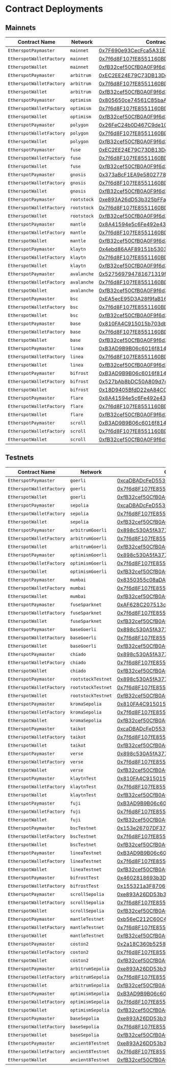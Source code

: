 # Contract Deployments

## Mainnets

| Contract Name | Network | Contract Address | Transaction Hash |  
| --- | --- | --- |  --- |
| `EtherspotPaymaster` | `mainnet` | [0x7F690e93CecFca5A31E6e1dF50A33F6d3059048c](https://etherscan.io/address/0x7F690e93CecFca5A31E6e1dF50A33F6d3059048c) | [0xa8b9a1659c6c982e51927c2ec70d3d2ebd422b6620ae6a32e31d02f55ae285ea](https://etherscan.io/tx/0xa8b9a1659c6c982e51927c2ec70d3d2ebd422b6620ae6a32e31d02f55ae285ea) |
| `EtherspotWalletFactory` | `mainnet` | [0x7f6d8F107fE8551160BD5351d5F1514A6aD5d40E](https://etherscan.io/address/0x7f6d8F107fE8551160BD5351d5F1514A6aD5d40E) | [0x9a129510a0f6b5cf2481a458a06f7787ad82fed36c179fbb8cd26cffc39e7278](https://etherscan.io/tx/0x9a129510a0f6b5cf2481a458a06f7787ad82fed36c179fbb8cd26cffc39e7278) |
| `EtherspotWallet` | `mainnet` | [0xfB32cef50CfB0A0F9f6d37A05828b2F56EfdfE20](https://etherscan.io/address/0xfB32cef50CfB0A0F9f6d37A05828b2F56EfdfE20) | [0x41a8bab0e103f74ebfe62ea57fc1a634e8fa59f4311d68e20602245ee70a8768](https://etherscan.io/tx/0x41a8bab0e103f74ebfe62ea57fc1a634e8fa59f4311d68e20602245ee70a8768) |
| `EtherspotPaymaster` | `arbitrum` | [0xEC2EE24E79C73DB13Dd9bC782856a5296626b7eb](https://arbiscan.io/address/0xEC2EE24E79C73DB13Dd9bC782856a5296626b7eb) | [0x63fd2d5423f9ea16186d505431a58f394e2c57bc660c23280c507ae1ed403aab](https://arbiscan.io/tx/0x63fd2d5423f9ea16186d505431a58f394e2c57bc660c23280c507ae1ed403aab) |
| `EtherspotWalletFactory` | `arbitrum` | [0x7f6d8F107fE8551160BD5351d5F1514A6aD5d40E](https://arbiscan.io/address/0x7f6d8F107fE8551160BD5351d5F1514A6aD5d40E) | [0x9c6d2f9152e12eb0340784b56a5cf5642dc519078e9024f07e7630921545efa2](https://arbiscan.io/tx/0x9c6d2f9152e12eb0340784b56a5cf5642dc519078e9024f07e7630921545efa2) |
| `EtherspotWallet` | `arbitrum` | [0xfB32cef50CfB0A0F9f6d37A05828b2F56EfdfE20](https://arbiscan.io/address/0xfB32cef50CfB0A0F9f6d37A05828b2F56EfdfE20) | [0x1420b312b391f241933e446f4eaae8a6c0e9b05e065a9a60f919300e6b331589](https://arbiscan.io/tx/0x1420b312b391f241933e446f4eaae8a6c0e9b05e065a9a60f919300e6b331589) |
| `EtherspotPaymaster` | `optimism` | [0x805650ce74561C85baA44a8Bd13E19633Fd0F79d](https://optimistic.etherscan.io/address/0x805650ce74561C85baA44a8Bd13E19633Fd0F79d) | [0x7c4f9ebf330ae68ced7ea52b27ec9daa7a8712b5d23581d40fa868ddf9eddca1](https://optimistic.etherscan.io/tx/0x7c4f9ebf330ae68ced7ea52b27ec9daa7a8712b5d23581d40fa868ddf9eddca1) |
| `EtherspotWalletFactory` | `optimism` | [0x7f6d8F107fE8551160BD5351d5F1514A6aD5d40E](https://optimistic.etherscan.io/address/0x7f6d8F107fE8551160BD5351d5F1514A6aD5d40E) | [0x5022c24e1b949ef04bcc135336e104704e39d45cc4f0e11309eb52aae863d28e](https://optimistic.etherscan.io/tx/0x5022c24e1b949ef04bcc135336e104704e39d45cc4f0e11309eb52aae863d28e) |
| `EtherspotWallet` | `optimism` | [0xfB32cef50CfB0A0F9f6d37A05828b2F56EfdfE20](https://optimistic.etherscan.io/address/0xfB32cef50CfB0A0F9f6d37A05828b2F56EfdfE20) | [0x0b56758a68fd70e2e751129c5c7266fc4a9c40d5422bbfcc56c8fda4a2ed7324](https://optimistic.etherscan.io/tx/0x0b56758a68fd70e2e751129c5c7266fc4a9c40d5422bbfcc56c8fda4a2ed7324) |
| `EtherspotPaymaster` | `polygon` | [0x26FeC24b0D467C9de105217B483931e8f944ff50](https://polygonscan.com/address/0x26FeC24b0D467C9de105217B483931e8f944ff50) | [0x7c727c08d44ef19b7ef640114be68947bf9a140a4ff994fc8f4d49538da06d2a](https://polygonscan.com/tx/0x7c727c08d44ef19b7ef640114be68947bf9a140a4ff994fc8f4d49538da06d2a) |
| `EtherspotWalletFactory` | `polygon` | [0x7f6d8F107fE8551160BD5351d5F1514A6aD5d40E](https://polygonscan.com/address/0x7f6d8F107fE8551160BD5351d5F1514A6aD5d40E) | [0x625d137fa5032e1dd83c6dea3fa1fb5b89e8a5b41a609e19f380b9cda24b086a](https://polygonscan.com/tx/0x625d137fa5032e1dd83c6dea3fa1fb5b89e8a5b41a609e19f380b9cda24b086a) |
| `EtherspotWallet` | `polygon` | [0xfB32cef50CfB0A0F9f6d37A05828b2F56EfdfE20](https://polygonscan.com/address/0xfB32cef50CfB0A0F9f6d37A05828b2F56EfdfE20) | [0x754f773b7bdd7feeb123f1843c3a61a28a7d717eb6f9ed1de1db7a79c0edcc61](https://polygonscan.com/tx/0x754f773b7bdd7feeb123f1843c3a61a28a7d717eb6f9ed1de1db7a79c0edcc61) |
| `EtherspotPaymaster` | `fuse` | [0xEC2EE24E79C73DB13Dd9bC782856a5296626b7eb](https://explorer.fuse.io/address/0xEC2EE24E79C73DB13Dd9bC782856a5296626b7eb) | [0xe071a162314f195f35e298512e4d7d118f81120c918daa188adcd1b9214ca5de](https://explorer.fuse.io/tx/0xe071a162314f195f35e298512e4d7d118f81120c918daa188adcd1b9214ca5de) |
| `EtherspotWalletFactory` | `fuse` | [0x7f6d8F107fE8551160BD5351d5F1514A6aD5d40E](https://explorer.fuse.io/address/0x7f6d8F107fE8551160BD5351d5F1514A6aD5d40E) | [0xe628054a28a00991ebe39decb1304ebc5b9e7fff704ad898c8033fe67d772be8](https://explorer.fuse.io/tx/0xe628054a28a00991ebe39decb1304ebc5b9e7fff704ad898c8033fe67d772be8) |
| `EtherspotWallet` | `fuse` | [0xfB32cef50CfB0A0F9f6d37A05828b2F56EfdfE20](https://explorer.fuse.io/address/0xfB32cef50CfB0A0F9f6d37A05828b2F56EfdfE20) | [0x18edbc9d06f4cebc5e01fdec868e02ad5a3d1c3086e705eecfc73c456949dffa](https://explorer.fuse.io/tx/0x18edbc9d06f4cebc5e01fdec868e02ad5a3d1c3086e705eecfc73c456949dffa) |
| `EtherspotPaymaster` | `gnosis` | [0x373aBcF1EA9e5802778E32870e7f72C8A6a90349](https://gnosisscan.io/address/0x373aBcF1EA9e5802778E32870e7f72C8A6a90349) | [0x941e3dcc6bf164c2b83c93739d36e048cd17584074f6debb5099a413c7d45587](https://gnosisscan.io/tx/0x941e3dcc6bf164c2b83c93739d36e048cd17584074f6debb5099a413c7d45587) |
| `EtherspotWalletFactory` | `gnosis` | [0x7f6d8F107fE8551160BD5351d5F1514A6aD5d40E](https://gnosisscan.io/address/0x7f6d8F107fE8551160BD5351d5F1514A6aD5d40E) | [0x9e9ec096fb5eed8d1ebd8a475a4345e918fb6504256f8ed566239ddd46d533f2](https://gnosisscan.io/tx/0x9e9ec096fb5eed8d1ebd8a475a4345e918fb6504256f8ed566239ddd46d533f2) |
| `EtherspotWallet` | `gnosis` | [0xfB32cef50CfB0A0F9f6d37A05828b2F56EfdfE20](https://gnosisscan.io/address/0xfB32cef50CfB0A0F9f6d37A05828b2F56EfdfE20) | [0xe602e8df36c84b2dfcfd5577411772c066513b1767c3db5078f5b90672885c42](https://gnosisscan.io/tx/0xe602e8df36c84b2dfcfd5577411772c066513b1767c3db5078f5b90672885c42) |
| `EtherspotPaymaster` | `rootstock` | [0xe893A26dD53b325bFFaACdFA224692EFF4C448C4](https://explorer.rootstock.io/address/0xe893a26dd53b325bffaacdfa224692eff4c448c4) | [0x69acf729554e87b72930c0e2153b4e931c62878d2e245544b47cda1c82a8dd58](https://explorer.rootstock.io/tx/0x69acf729554e87b72930c0e2153b4e931c62878d2e245544b47cda1c82a8dd58) |
| `EtherspotWalletFactory` | `rootstock` | [0x7f6d8F107fE8551160BD5351d5F1514A6aD5d40E](https://explorer.rootstock.io/address/0x7f6d8f107fe8551160bd5351d5f1514a6ad5d40e) | [0x9bfa8f73b5ac4ad6bba49c04850951b5486252c328cb869a5c86f5d0b7c8fef3](https://explorer.rootstock.io/tx/0x9bfa8f73b5ac4ad6bba49c04850951b5486252c328cb869a5c86f5d0b7c8fef3) |
| `EtherspotWallet` | `rootstock` | [0xfB32cef50CfB0A0F9f6d37A05828b2F56EfdfE20](https://explorer.rootstock.io/address/0xfB32cef50CfB0A0F9f6d37A05828b2F56EfdfE20) | [0x23d1701c36bd2f64a32b211a7241409b4f700e984e71698c64965aae3cdac511](https://explorer.rootstock.io/tx/0x23d1701c36bd2f64a32b211a7241409b4f700e984e71698c64965aae3cdac511) |
| `EtherspotPaymaster` | `mantle` | [0x8A41594e5c6Fe492e437414c24eA6f401186b8d2](https://explorer.mantle.xyz/address/0x8A41594e5c6Fe492e437414c24eA6f401186b8d2) | [0x6c6093861516bfc5325f1f67d96401dbc36e1beb01f6e771f841e88bdd33e014](https://explorer.mantle.xyz/tx/0x6c6093861516bfc5325f1f67d96401dbc36e1beb01f6e771f841e88bdd33e014) |
| `EtherspotWalletFactory` | `mantle` | [0x7f6d8F107fE8551160BD5351d5F1514A6aD5d40E](https://explorer.mantle.xyz/address/0x7f6d8F107fE8551160BD5351d5F1514A6aD5d40E) | [0xacd13eba31b54bb9c1b10b0e6a49192a3298756ea230673cd420d7e3e836d5a6](https://explorer.mantle.xyz/tx/0xacd13eba31b54bb9c1b10b0e6a49192a3298756ea230673cd420d7e3e836d5a6) |
| `EtherspotWallet` | `mantle` | [0xfB32cef50CfB0A0F9f6d37A05828b2F56EfdfE20](https://explorer.mantle.xyz/address/0xfB32cef50CfB0A0F9f6d37A05828b2F56EfdfE20) | [0x001d70892ab21ad3678d3b2092d363d7eb7d9f27ed96b4f6310d32a55638490c](https://explorer.mantle.xyz/tx/0x001d70892ab21ad3678d3b2092d363d7eb7d9f27ed96b4f6310d32a55638490c) |
| `EtherspotPaymaster` | `klaytn` | [0x4ebd86AAF89151b5303DB072e0205C668e31E5E7](https://scope.klaytn.com/account/0x4ebd86AAF89151b5303DB072e0205C668e31E5E7?tabId=internalTx) | [0xd869fd5feb6ac3c63b14bef28d27de07910427b7573afee0fd8a8aec03138225](https://scope.klaytn.com/tx/0xd869fd5feb6ac3c63b14bef28d27de07910427b7573afee0fd8a8aec03138225?tabId=internalTx) |
| `EtherspotWalletFactory` | `klaytn` | [0x7f6d8F107fE8551160BD5351d5F1514A6aD5d40E](https://scope.klaytn.com/account/0x7f6d8F107fE8551160BD5351d5F1514A6aD5d40E?tabId=txList) | [0xb078931b4452108a8cea1d3336c74b6964bdd42a3fd429e2f48c4acdd67c9348](https://scope.klaytn.com/tx/0xb078931b4452108a8cea1d3336c74b6964bdd42a3fd429e2f48c4acdd67c9348?tabId=internalTx) |
| `EtherspotWallet` | `klaytn` | [0xfB32cef50CfB0A0F9f6d37A05828b2F56EfdfE20](https://scope.klaytn.com/account/0xfB32cef50CfB0A0F9f6d37A05828b2F56EfdfE20?tabId=txList) | [0xb078931b4452108a8cea1d3336c74b6964bdd42a3fd429e2f48c4acdd67c9348](https://scope.klaytn.com/tx/0xb078931b4452108a8cea1d3336c74b6964bdd42a3fd429e2f48c4acdd67c9348?tabId=internalTx) |
| `EtherspotPaymaster` | `avalanche` | [0x527569794781671319f20374A050BDbef4181aB3](https://snowtrace.io/address/0x527569794781671319f20374A050BDbef4181aB3) | [0x841b76b65de8215ee25e0444575bb71f3421df48b5320f4ae0413e0132476b20](https://snowtrace.io/tx/0x841b76b65de8215ee25e0444575bb71f3421df48b5320f4ae0413e0132476b20) |
| `EtherspotWalletFactory` | `avalanche` | [0x7f6d8F107fE8551160BD5351d5F1514A6aD5d40E](https://snowtrace.io/address/0x7f6d8F107fE8551160BD5351d5F1514A6aD5d40E) | [0x726bbdb47191a1620c0c7c4d1c300a7c06666544363d29e325d22787c97effe6](https://snowtrace.io/tx/0x726bbdb47191a1620c0c7c4d1c300a7c06666544363d29e325d22787c97effe6) |
| `EtherspotWallet` | `avalanche` | [0xfB32cef50CfB0A0F9f6d37A05828b2F56EfdfE20](https://snowtrace.io/address/0xfB32cef50CfB0A0F9f6d37A05828b2F56EfdfE20) | [0xbe6f9179aff5f4e0ae5cd3e395b18bc2bd80d6aa4d7f428cfdb780db96e0e309](https://snowtrace.io/tx/0xbe6f9179aff5f4e0ae5cd3e395b18bc2bd80d6aa4d7f428cfdb780db96e0e309) |
| `EtherspotPaymaster` | `bsc` | [0xEA5ecE95D3A28f9faB161779d20128b449F9EC9C](https://bscscan.com/address/0xEA5ecE95D3A28f9faB161779d20128b449F9EC9C) | [0xa1362f0c2ed2823e2583adbf1365880309a7d1986812e9adb1f2cad8baf06c3e](https://bscscan.com/tx/0xa1362f0c2ed2823e2583adbf1365880309a7d1986812e9adb1f2cad8baf06c3e) |
| `EtherspotWalletFactory` | `bsc` | [0x7f6d8F107fE8551160BD5351d5F1514A6aD5d40E](https://bscscan.com/address/0x7f6d8F107fE8551160BD5351d5F1514A6aD5d40E) | [0x3bba93421c5ffbdbff3277c1f478216b63bb64b810835d6bddf613178c1d76d7](https://bscscan.com/tx/0x3bba93421c5ffbdbff3277c1f478216b63bb64b810835d6bddf613178c1d76d7) |
| `EtherspotWallet` | `bsc` | [0xfB32cef50CfB0A0F9f6d37A05828b2F56EfdfE20](https://bscscan.com/address/0xfB32cef50CfB0A0F9f6d37A05828b2F56EfdfE20) | [0x6e0e97118d0d3d716cb17916ffdfdae127a7b7edd0dac7ed98706e6001d7a751](https://bscscan.com/tx/0x6e0e97118d0d3d716cb17916ffdfdae127a7b7edd0dac7ed98706e6001d7a751) |
| `EtherspotPaymaster` | `base` | [0x810FA4C915015b703db0878CF2B9344bEB254a40](https://basescan.org/address/0x810FA4C915015b703db0878CF2B9344bEB254a40) | [0x03971aff101ccb1f20a8f86308bdcabc1b690f4fcdd5093b2f0ab9080620ffa1](https://basescan.org/tx/0xda3c9db4158f5ca8f3ace8e0ea1457773af6e787a1858268423aabc2d41dd3c8) |
| `EtherspotWalletFactory` | `base` | [0x7f6d8F107fE8551160BD5351d5F1514A6aD5d40E](https://basescan.org/address/0x7f6d8F107fE8551160BD5351d5F1514A6aD5d40E) | [0xb365e28fff923fa24dded124c8cd74f14d5808cd1aa4f501b6d13af567775e4c](https://basescan.org/tx/0xb365e28fff923fa24dded124c8cd74f14d5808cd1aa4f501b6d13af567775e4c) |
| `EtherspotWallet` | `base` | [0xfB32cef50CfB0A0F9f6d37A05828b2F56EfdfE20](https://basescan.org/address/0xfB32cef50CfB0A0F9f6d37A05828b2F56EfdfE20) | [0x69102d85e000152ffb3aa95110cd9919523fd1fdbbc1e7e821009b54c5578a00](https://basescan.org/tx/0x69102d85e000152ffb3aa95110cd9919523fd1fdbbc1e7e821009b54c5578a00) |
| `EtherspotPaymaster` | `linea` | [0xB3AD9B9B06c6016f81404ee8FcCD0526F018Cf0C](https://lineascan.build/address/0xB3AD9B9B06c6016f81404ee8FcCD0526F018Cf0C) | [0x08c8ca79b9897825d5fa799017c430b47fc73d31bcd1c1f5f1874b227008abd6](https://lineascan.build/tx/0x08c8ca79b9897825d5fa799017c430b47fc73d31bcd1c1f5f1874b227008abd6) |
| `EtherspotWalletFactory` | `linea` | [0x7f6d8F107fE8551160BD5351d5F1514A6aD5d40E](https://lineascan.build/address/0x7f6d8f107fe8551160bd5351d5f1514a6ad5d40e) | [0x472fe5e61722393e5e4f87a915c26279fb5779e42df3d579f16485269ce18c62](https://lineascan.build/tx/0x472fe5e61722393e5e4f87a915c26279fb5779e42df3d579f16485269ce18c62) |
 `EtherspotWallet` | `linea` | [0xfB32cef50CfB0A0F9f6d37A05828b2F56EfdfE20](https://lineascan.build/address/0xfB32cef50CfB0A0F9f6d37A05828b2F56EfdfE20) | [0x70d0b576bd05e5d561d9b1554b64b98277a90cf44067f6f4afbecdadceb9fb3d](https://lineascan.build/tx/0x70d0b576bd05e5d561d9b1554b64b98277a90cf44067f6f4afbecdadceb9fb3d) |
| `EtherspotPaymaster` | `bifrost` | [0xB3AD9B9B06c6016f81404ee8FcCD0526F018Cf0C](https://explorer.mainnet.thebifrost.io/address/0xB3AD9B9B06c6016f81404ee8FcCD0526F018Cf0C) | [0x9724878c038f6f584dac4a1f75af91fae792c0851c65e87cea34ac8c62e9a141](https://explorer.mainnet.thebifrost.io/tx/0x9724878c038f6f584dac4a1f75af91fae792c0851c65e87cea34ac8c62e9a141) |
| `EtherspotWalletFactory` | `bifrost` | [0x527bAb8bDC50A809d7c35D0129173BBed55C5EAE](https://explorer.mainnet.thebifrost.io/address/0x527bAb8bDC50A809d7c35D0129173BBed55C5EAE) | [0xca5c58c396af9e8ec201d2e473f704960bc123d6f6c1b706185f4177ab22ff9c](https://explorer.mainnet.thebifrost.io/tx/0xca5c58c396af9e8ec201d2e473f704960bc123d6f6c1b706185f4177ab22ff9c) |
| `EtherspotWallet` | `bifrost` | [0x18D9405BfdD22eA84C0B481e0AAA4638e4F71Af4](https://explorer.mainnet.thebifrost.io/address/0x18D9405BfdD22eA84C0B481e0AAA4638e4F71Af4) | [0x8ccb3330e68368397be1a8e3a859e8535cd9d5c8cb7b9100cd794cc5833baee7](https://explorer.mainnet.thebifrost.io/tx/0x8ccb3330e68368397be1a8e3a859e8535cd9d5c8cb7b9100cd794cc5833baee7) |
| `EtherspotPaymaster` | `flare` | [0x8A41594e5c6Fe492e437414c24eA6f401186b8d2](https://flare-explorer.flare.network/address/0x8A41594e5c6Fe492e437414c24eA6f401186b8d2) | [0x8a4f15c65e3bb0b61a268e9ab4421a9056603c8202f928aaeac9c6459cdc85c4](https://flare-explorer.flare.network/tx/0x8a4f15c65e3bb0b61a268e9ab4421a9056603c8202f928aaeac9c6459cdc85c4) |
| `EtherspotWalletFactory` | `flare` | [0x7f6d8F107fE8551160BD5351d5F1514A6aD5d40E](https://flare-explorer.flare.network/address/0x7f6d8F107fE8551160BD5351d5F1514A6aD5d40E) | [0xa13c25f1a72d8e53d0a814bcf19008a959952c30a61eb62e0f4ef62b8997fb91](https://flare-explorer.flare.network/tx/0xa13c25f1a72d8e53d0a814bcf19008a959952c30a61eb62e0f4ef62b8997fb91) |
| `EtherspotWallet` | `flare` | [0xfB32cef50CfB0A0F9f6d37A05828b2F56EfdfE20](https://flare-explorer.flare.network/address/0xfB32cef50CfB0A0F9f6d37A05828b2F56EfdfE20) | [0x3c10f83f334be19085d5e25952e21c43d367789c2294c4440fd93610fc6e3806](https://flare-explorer.flare.network/tx/0x3c10f83f334be19085d5e25952e21c43d367789c2294c4440fd93610fc6e3806) |
| `EtherspotPaymaster` | `scroll` | [0xB3AD9B9B06c6016f81404ee8FcCD0526F018Cf0C](https://scrollscan.com/address/0xB3AD9B9B06c6016f81404ee8FcCD0526F018Cf0C) | [0x8330f5e975f106daeb9b5eacc0dd06d91037f67d53241ea7c1e4103014030f6e](https://scrollscan.com/tx/0x8330f5e975f106daeb9b5eacc0dd06d91037f67d53241ea7c1e4103014030f6e) |
| `EtherspotWalletFactory` | `scroll` | [0x7f6d8F107fE8551160BD5351d5F1514A6aD5d40E](https://scrollscan.com/address/0x7f6d8F107fE8551160BD5351d5F1514A6aD5d40E) | [0x92e6014107b334a2574949f4ce029d47fb7dc0b9c435e57ecec63369d1bc9ecb](https://scrollscan.com/tx/0x92e6014107b334a2574949f4ce029d47fb7dc0b9c435e57ecec63369d1bc9ecb) |
| `EtherspotWallet` | `scroll` | [0xfB32cef50CfB0A0F9f6d37A05828b2F56EfdfE20](https://scrollscan.com/address/0xfB32cef50CfB0A0F9f6d37A05828b2F56EfdfE20) | [0x40e94d0fa1323a2d7f52327ee7114b3aa880e0293a3031da53b4811d0e8a4a04](https://scrollscan.com/tx/0x40e94d0fa1323a2d7f52327ee7114b3aa880e0293a3031da53b4811d0e8a4a04) |


## Testnets

| Contract Name | Network | Contract Address | Transaction Hash |
| --- | --- | --- |  --- |
| `EtherspotPaymaster` | `goerli` | [0xcaDBADcFeD5530A49762DFc9d1d712CcD6b09b25](https://goerli.etherscan.io/address/0xcaDBADcFeD5530A49762DFc9d1d712CcD6b09b25) | [0xcc4c326effe92e612c06c4cb5233602d2024b0c628fbedcffcbfa9e28fcd5784](https://goerli.etherscan.io/tx/0xcc4c326effe92e612c06c4cb5233602d2024b0c628fbedcffcbfa9e28fcd5784) |
| `EtherspotWalletFactory` | `goerli` | [0x7f6d8F107fE8551160BD5351d5F1514A6aD5d40E](https://goerli.etherscan.io/address/0x7f6d8F107fE8551160BD5351d5F1514A6aD5d40E) | [0xcae82ca6579b4e11ae0753ad852b8112fe674a3becc6122dd9e03ba0960cf073](https://goerli.etherscan.io/tx/0xcae82ca6579b4e11ae0753ad852b8112fe674a3becc6122dd9e03ba0960cf073) |
| `EtherspotWallet` | `goerli` | [0xfB32cef50CfB0A0F9f6d37A05828b2F56EfdfE20](https://goerli.etherscan.io/address/0xfB32cef50CfB0A0F9f6d37A05828b2F56EfdfE20) | [0xac5f3f8c1fa8409bbafb1ddd7565478c20b445bcaf0fc666fc2ac8706bb2f268](https://goerli.etherscan.io/tx/0xac5f3f8c1fa8409bbafb1ddd7565478c20b445bcaf0fc666fc2ac8706bb2f268) |
| `EtherspotPaymaster` | `sepolia` | [0xcaDBADcFeD5530A49762DFc9d1d712CcD6b09b25](https://sepolia.etherscan.io/address/0xcaDBADcFeD5530A49762DFc9d1d712CcD6b09b25) | [0x1a22bf1d43d9427cf727c11a36b04cb55fa872a8f441a6685c84bed9c8c79ef8](https://sepolia.etherscan.io/tx/0x1a22bf1d43d9427cf727c11a36b04cb55fa872a8f441a6685c84bed9c8c79ef8) |
| `EtherspotWalletFactory` | `sepolia` | [0x7f6d8F107fE8551160BD5351d5F1514A6aD5d40E](https://sepolia.etherscan.io/address/0x7f6d8F107fE8551160BD5351d5F1514A6aD5d40E) | [0xd80d45fda13acb579ee5c94fe8658243018ed489bf8df9d961116c0877b8b396](https://sepolia.etherscan.io/tx/0xd80d45fda13acb579ee5c94fe8658243018ed489bf8df9d961116c0877b8b396) |
| `EtherspotWallet` | `sepolia` | [0xfB32cef50CfB0A0F9f6d37A05828b2F56EfdfE20](https://sepolia.etherscan.io/address/0xfB32cef50CfB0A0F9f6d37A05828b2F56EfdfE20) | [0x50731920dc605b3b24380e7145fc769f8d1ec621db034a52b1557c449a0ffcdc](https://sepolia.etherscan.io/tx/0x50731920dc605b3b24380e7145fc769f8d1ec621db034a52b1557c449a0ffcdc) |
| `EtherspotPaymaster` | `arbitrumGoerli` | [0x898c530A5fA37720DcF1843AeCC34b6B0cBaEB8a](https://goerli.arbiscan.io/address/0x898c530A5fA37720DcF1843AeCC34b6B0cBaEB8a) | [0xe1b395448571c2d1735c893597c530b3c7cd23dd22723df53c1fb6eaa2402607](https://goerli.arbiscan.io/tx/0x8ce4b8d4962217217d7550212af63e01ca58f2b385278277d9887a4ba315bfee) |
| `EtherspotWalletFactory` | `arbitrumGoerli` | [0x7f6d8F107fE8551160BD5351d5F1514A6aD5d40E](https://goerli.arbiscan.io/address/0x7f6d8F107fE8551160BD5351d5F1514A6aD5d40E) | [0x18a68d30cb70e6ea7fa279b31378ac36bc4aafe35ff5a13722526011192f3167](https://goerli.arbiscan.io/tx/0x18a68d30cb70e6ea7fa279b31378ac36bc4aafe35ff5a13722526011192f3167) |
| `EtherspotWallet` | `arbitrumGoerli` | [0xfB32cef50CfB0A0F9f6d37A05828b2F56EfdfE20](https://goerli.arbiscan.io/address/0xfB32cef50CfB0A0F9f6d37A05828b2F56EfdfE20) | [0xa048fad2b207719827ce5a85ccc825f7aeb8e0b57a5486f16b9d0b9cc92eb95a](https://goerli.arbiscan.io/tx/0xa048fad2b207719827ce5a85ccc825f7aeb8e0b57a5486f16b9d0b9cc92eb95a) |
| `EtherspotPaymaster` | `optimismGoerli` | [0x898c530A5fA37720DcF1843AeCC34b6B0cBaEB8a](https://goerli-optimism.etherscan.io/address/0x898c530A5fA37720DcF1843AeCC34b6B0cBaEB8a) | [0xf46ab1c73cd5d66d05b9775d1e7d3f8644f3a440abd72cfd2237db05fdca6e0b](https://goerli-optimism.etherscan.io/tx/0xf46ab1c73cd5d66d05b9775d1e7d3f8644f3a440abd72cfd2237db05fdca6e0b) |
| `EtherspotWalletFactory` | `optimismGoerli` | [0x7f6d8F107fE8551160BD5351d5F1514A6aD5d40E](https://goerli-optimism.etherscan.io/address/0x7f6d8F107fE8551160BD5351d5F1514A6aD5d40E) | [0xa893ec1e895edcda454bd089aba14513f69187aadde0b5c20084d8f7026d972c](https://goerli-optimism.etherscan.io/tx/0xa893ec1e895edcda454bd089aba14513f69187aadde0b5c20084d8f7026d972c) |
| `EtherspotWallet` | `optimismGoerli` | [0xfB32cef50CfB0A0F9f6d37A05828b2F56EfdfE20](https://goerli-optimism.etherscan.io/address/0xfB32cef50CfB0A0F9f6d37A05828b2F56EfdfE20) | [0x4e0af7c34b1ae104931d27dc4c248b713fb48c3dcde8f54a1cd5b9e45053e729](https://goerli-optimism.etherscan.io/tx/0x4e0af7c34b1ae104931d27dc4c248b713fb48c3dcde8f54a1cd5b9e45053e729) |
| `EtherspotPaymaster` | `mumbai` | [0x8350355c08aDAC387b443782124A30A8942BeC2e](https://mumbai.polygonscan.com/address/0x8350355c08aDAC387b443782124A30A8942BeC2e) | [0x4d3d1c75e58f4565543b08198aad9bea41c19fd7614c2a717bf75e2adc47eb1f](https://mumbai.polygonscan.com/tx/0x3a46acd5b701b29eb4ea38706450fc4586ec5c9a34203717da306875720f62b3) |
| `EtherspotWalletFactory` | `mumbai` | [0x7f6d8F107fE8551160BD5351d5F1514A6aD5d40E](https://mumbai.polygonscan.com/address/0x7f6d8F107fE8551160BD5351d5F1514A6aD5d40E) | [0x57b98fcbf5b8f99c9d425ff2563a44183b82959eb34ec1a5de8dc833d33188e3](https://mumbai.polygonscan.com/tx/0x57b98fcbf5b8f99c9d425ff2563a44183b82959eb34ec1a5de8dc833d33188e3) |
| `EtherspotWallet` | `mumbai` | [0xfB32cef50CfB0A0F9f6d37A05828b2F56EfdfE20](https://mumbai.polygonscan.com/address/0xfB32cef50CfB0A0F9f6d37A05828b2F56EfdfE20) | [0x0f576c51e8d327f81797a3d544cf9f4a45a5fb76d6fd1759666a896a64e593cc](https://mumbai.polygonscan.com/tx/0x0f576c51e8d327f81797a3d544cf9f4a45a5fb76d6fd1759666a896a64e593cc) |
| `EtherspotPaymaster` | `fuseSparknet` | [0xAF628C207513c5E51d894b3733056B8080634923](https://explorer.fusespark.io/address/0xAF628C207513c5E51d894b3733056B8080634923) | [0x9280bdb51dcfccbc6162e9b05c9e14e15e8aeca0a98c3ec7128b160482c4b188](https://explorer.fusespark.io/tx/0x9280bdb51dcfccbc6162e9b05c9e14e15e8aeca0a98c3ec7128b160482c4b188) |
| `EtherspotWalletFactory` | `fuseSparknet` | [0x7f6d8F107fE8551160BD5351d5F1514A6aD5d40E](https://explorer.fusespark.io/address/0x7f6d8F107fE8551160BD5351d5F1514A6aD5d40E) | [0x99f7c49bd6761be78d840aa481e35ad4401a4a4476ec4ba50c694b029029923b](https://explorer.fusespark.io/tx/0x99f7c49bd6761be78d840aa481e35ad4401a4a4476ec4ba50c694b029029923b) |
| `EtherspotWallet` | `fuseSparknet` | [0xfB32cef50CfB0A0F9f6d37A05828b2F56EfdfE20](https://explorer.fusespark.io/address/0xfB32cef50CfB0A0F9f6d37A05828b2F56EfdfE20) | [0x05d8c56da1a0ce40d4637939a5be664cef8b9bafd34b3f831ca3aa6c85cc4275](https://explorer.fusespark.io/tx/0x05d8c56da1a0ce40d4637939a5be664cef8b9bafd34b3f831ca3aa6c85cc4275) |
| `EtherspotPaymaster` | `baseGoerli` | [0x898c530A5fA37720DcF1843AeCC34b6B0cBaEB8a](https://base-goerli.blockscout.com/address/0x898c530A5fA37720DcF1843AeCC34b6B0cBaEB8a) | [0x2caba4689d263848066c284bd50d14c306c75fe2a7ccfe217e83ebc64a55d368](https://base-goerli.blockscout.com/tx/0x2caba4689d263848066c284bd50d14c306c75fe2a7ccfe217e83ebc64a55d368) |
| `EtherspotWalletFactory` | `baseGoerli` | [0x7f6d8F107fE8551160BD5351d5F1514A6aD5d40E](https://base-goerli.blockscout.com/address/0x7f6d8F107fE8551160BD5351d5F1514A6aD5d40E) | [0x41e746a583cc957df37e185a4abf555af213d90fb5b8e3fe71c53502a60e9534](https://base-goerli.blockscout.com/tx/0x41e746a583cc957df37e185a4abf555af213d90fb5b8e3fe71c53502a60e9534) |
| `EtherspotWallet` | `baseGoerli` | [0xfB32cef50CfB0A0F9f6d37A05828b2F56EfdfE20](https://base-goerli.blockscout.com/address/0xfB32cef50CfB0A0F9f6d37A05828b2F56EfdfE20) | [0xd4fb7ab6ea3d3e5ae9dde9bc6608e526e4c6989713bca4d02d57aecff89890b8](https://base-goerli.blockscout.com/tx/0xd4fb7ab6ea3d3e5ae9dde9bc6608e526e4c6989713bca4d02d57aecff89890b8) |
| `EtherspotPaymaster` | `chiado` | [0x898c530A5fA37720DcF1843AeCC34b6B0cBaEB8a](https://blockscout.chiadochain.net/address/0x898c530A5fA37720DcF1843AeCC34b6B0cBaEB8a) | [0x94f18bf16505e8064fbee8f58361576109171b3f7fe1ef5b81fb61b5fb722e1a](https://blockscout.chiadochain.net/tx/0x94f18bf16505e8064fbee8f58361576109171b3f7fe1ef5b81fb61b5fb722e1a) |
| `EtherspotWalletFactory` | `chiado` | [0x7f6d8F107fE8551160BD5351d5F1514A6aD5d40E](https://blockscout.chiadochain.net/address/0x7f6d8F107fE8551160BD5351d5F1514A6aD5d40E) | [0x3f11f840a1c379baf5a63d12edb3ffabf2a21d16cf55c51211c43fde01e47f2b](https://blockscout.chiadochain.net/tx/0x3f11f840a1c379baf5a63d12edb3ffabf2a21d16cf55c51211c43fde01e47f2b) |
| `EtherspotWallet` | `chiado` | [0xfB32cef50CfB0A0F9f6d37A05828b2F56EfdfE20](https://blockscout.chiadochain.net/address/0xfB32cef50CfB0A0F9f6d37A05828b2F56EfdfE20) | [0x6313bb56809aa3b51d9bf682d57ce4b39297bc897bced92af1bdadd902a7d221](https://blockscout.chiadochain.net/tx/0x6313bb56809aa3b51d9bf682d57ce4b39297bc897bced92af1bdadd902a7d221) |
| `EtherspotPaymaster` | `rootstockTestnet` | [0x898c530A5fA37720DcF1843AeCC34b6B0cBaEB8a](https://explorer.testnet.rsk.co/address/0x898c530A5fA37720DcF1843AeCC34b6B0cBaEB8a) | [0x46d1bb68df9450c81a9814ed95cd58ee87ae290c9f13e06752f5a362fb192508](https://explorer.testnet.rsk.co/tx/0x46d1bb68df9450c81a9814ed95cd58ee87ae290c9f13e06752f5a362fb192508) |
| `EtherspotWalletFactory` | `rootstockTestnet` | [0x7f6d8F107fE8551160BD5351d5F1514A6aD5d40E](https://explorer.testnet.rsk.co/address/0x7f6d8F107fE8551160BD5351d5F1514A6aD5d40E) | [0xd7fa3c354aa1be48c009acd153aa7358cc45f30010d64cae4fda8a157ba51416](https://explorer.testnet.rsk.co/tx/0xd7fa3c354aa1be48c009acd153aa7358cc45f30010d64cae4fda8a157ba51416) |
| `EtherspotWallet` | `rootstockTestnet` | [0xfB32cef50CfB0A0F9f6d37A05828b2F56EfdfE20](https://explorer.testnet.rsk.co/address/0xfB32cef50CfB0A0F9f6d37A05828b2F56EfdfE20) | [0xee6c02b1cbdcf6a35670d3ef76443950bc58663be45ec28972c588fb1f9ffe29](https://explorer.testnet.rsk.co/tx/0xee6c02b1cbdcf6a35670d3ef76443950bc58663be45ec28972c588fb1f9ffe29) |
| `EtherspotPaymaster` | `kromaSepolia` | [0x810FA4C915015b703db0878CF2B9344bEB254a40](https://blockscout.sepolia.kroma.network/address/0x810FA4C915015b703db0878CF2B9344bEB254a40) | [0x4930f7756e309106f79769ff63e8b081a8f90f5b4924fe3f8c9013b39c0f2674](https://blockscout.sepolia.kroma.network/tx/0x4930f7756e309106f79769ff63e8b081a8f90f5b4924fe3f8c9013b39c0f2674) |
| `EtherspotWalletFactory` | `kromaSepolia` | [0x7f6d8F107fE8551160BD5351d5F1514A6aD5d40E](https://blockscout.sepolia.kroma.network/address/0x7f6d8F107fE8551160BD5351d5F1514A6aD5d40E) | [0xdaea44e26147fc8b2770a414df8169c3e12ec68ca4167cd009456d5334b07ca7](https://blockscout.sepolia.kroma.network/tx/0xdaea44e26147fc8b2770a414df8169c3e12ec68ca4167cd009456d5334b07ca7) |
| `EtherspotWallet` | `kromaSepolia` | [0xfB32cef50CfB0A0F9f6d37A05828b2F56EfdfE20](https://blockscout.sepolia.kroma.network/address/0xfB32cef50CfB0A0F9f6d37A05828b2F56EfdfE20) | [0x390796f252df109b20742e694a94305f2d54a2727028f2551739fe5666a093f9](https://blockscout.sepolia.kroma.network/tx/0x390796f252df109b20742e694a94305f2d54a2727028f2551739fe5666a093f9) |
| `EtherspotPaymaster` | `taikot` | [0xcaDBADcFeD5530A49762DFc9d1d712CcD6b09b25](https://explorer.test.taiko.xyz/address/0xcaDBADcFeD5530A49762DFc9d1d712CcD6b09b25) | [0x97d4652015bd92bc71ab10c5e343b63cbb84e82014ea0ee43fb086db7fc7f611](https://explorer.test.taiko.xyz/tx/0x97d4652015bd92bc71ab10c5e343b63cbb84e82014ea0ee43fb086db7fc7f611) |
| `EtherspotWalletFactory` | `taikot` | [0x7f6d8F107fE8551160BD5351d5F1514A6aD5d40E](https://explorer.test.taiko.xyz/address/0x7f6d8F107fE8551160BD5351d5F1514A6aD5d40E) | [0x9426b740811595db1303c46833d90c5c46a3215666a643a6d47ef6cafbbefb0c](https://explorer.test.taiko.xyz/tx/0x9426b740811595db1303c46833d90c5c46a3215666a643a6d47ef6cafbbefb0c) |
| `EtherspotWallet` | `taikot` | [0xfB32cef50CfB0A0F9f6d37A05828b2F56EfdfE20](https://explorer.test.taiko.xyz/address/0xfB32cef50CfB0A0F9f6d37A05828b2F56EfdfE20) | [0x88aa4556dcc5b8c6cbc07c50bf5e770ba71e03eecaa2eeaaccb78bfc4ec9c643](https://explorer.test.taiko.xyz/tx/0x88aa4556dcc5b8c6cbc07c50bf5e770ba71e03eecaa2eeaaccb78bfc4ec9c643) |
| `EtherspotPaymaster` | `verse` | [0x898c530A5fA37720DcF1843AeCC34b6B0cBaEB8a](https://scan.sandverse.oasys.games/address/0x898c530A5fA37720DcF1843AeCC34b6B0cBaEB8a) | [0xa59323aaa1b2a48a356a7dbab1cddf8d99166b7b8ed14df31ed9ea5701410004](https://scan.sandverse.oasys.games/tx/0xa59323aaa1b2a48a356a7dbab1cddf8d99166b7b8ed14df31ed9ea5701410004) |
| `EtherspotWalletFactory` | `verse` | [0x7f6d8F107fE8551160BD5351d5F1514A6aD5d40E](https://scan.sandverse.oasys.games/address/0x7f6d8F107fE8551160BD5351d5F1514A6aD5d40E) | [0xe638f6583b6b84407e99a653c3ae23b0b9723bd154c895521d2b4872587b984f](https://scan.sandverse.oasys.games/tx/0xe638f6583b6b84407e99a653c3ae23b0b9723bd154c895521d2b4872587b984f) |
| `EtherspotWallet` | `verse` | [0xfB32cef50CfB0A0F9f6d37A05828b2F56EfdfE20](https://scan.sandverse.oasys.games/address/0xfB32cef50CfB0A0F9f6d37A05828b2F56EfdfE20) | [0x4809a8e1613fefcc30dfcff0538bfaadb013203c74023958018def3aac9bdde3](https://scan.sandverse.oasys.games/tx/0x4809a8e1613fefcc30dfcff0538bfaadb013203c74023958018def3aac9bdde3) |
| `EtherspotPaymaster` | `klaytnTest` | [0x810FA4C915015b703db0878CF2B9344bEB254a40](https://baobab.klaytnscope.com/account/0x810FA4C915015b703db0878CF2B9344bEB254a40?tabId=internalTx) | [0x8d303a3e4f5d3ff235051d20e0ef1ca23f3616fa2b3c6b1ca0ead089f944472b](https://baobab.klaytnscope.com/tx/0x8d303a3e4f5d3ff235051d20e0ef1ca23f3616fa2b3c6b1ca0ead089f944472b?tabId=internalTx) |
| `EtherspotWalletFactory` | `klaytnTest` | [0x7f6d8F107fE8551160BD5351d5F1514A6aD5d40E](https://baobab.klaytnscope.com/account/0x7f6d8F107fE8551160BD5351d5F1514A6aD5d40E?tabId=txList) | [0xd8d9e138bf8c72f326aaa8b73193251a2146c9b23a82fb7de950cc1e55776b68](https://scope.klaytn.com/tx/0xd8d9e138bf8c72f326aaa8b73193251a2146c9b23a82fb7de950cc1e55776b68?tabId=internalTx) |
| `EtherspotWallet` | `klaytnTest` | [0xfB32cef50CfB0A0F9f6d37A05828b2F56EfdfE20](https://baobab.klaytnscope.com/account/0xfB32cef50CfB0A0F9f6d37A05828b2F56EfdfE20?tabId=txList) | [0xf4edd233bbb0d982acc2390dfd51c26db09f09d9b1efd2829ec39530a15ae6d5](https://scope.klaytn.com/tx/0xf4edd233bbb0d982acc2390dfd51c26db09f09d9b1efd2829ec39530a15ae6d5?tabId=internalTx) |
| `EtherspotPaymaster` | `fuji` | [0xB3AD9B9B06c6016f81404ee8FcCD0526F018Cf0C](https://testnet.snowtrace.io/address/0xB3AD9B9B06c6016f81404ee8FcCD0526F018Cf0C) | [0xa876b26a60c9c19086b08b239ee09d390415ba3de659331fd4b711b257a02c62](https://testnet.snowtrace.io/tx/0xa876b26a60c9c19086b08b239ee09d390415ba3de659331fd4b711b257a02c62) |
| `EtherspotWalletFactory` | `fuji` | [0x7f6d8F107fE8551160BD5351d5F1514A6aD5d40E](https://testnet.snowtrace.io/address/0x7f6d8F107fE8551160BD5351d5F1514A6aD5d40E) | [0xb49397eda0ac2c265a000fb5dfc1dce89192137d715c02effbb4450c205497ca](https://testnet.snowtrace.io/tx/0xb49397eda0ac2c265a000fb5dfc1dce89192137d715c02effbb4450c205497ca) |
| `EtherspotWallet` | `fuji` | [0xfB32cef50CfB0A0F9f6d37A05828b2F56EfdfE20](https://testnet.snowtrace.io/address/0xfB32cef50CfB0A0F9f6d37A05828b2F56EfdfE20) | [0xb4d9bba30d3da5956de35a34147a5e01a96b7bd7ecd56d5aaa406dec5a27c55b](https://testnet.snowtrace.io/tx/0xb4d9bba30d3da5956de35a34147a5e01a96b7bd7ecd56d5aaa406dec5a27c55b) |
| `EtherspotPaymaster` | `bscTestnet` | [0x153e26707DF3787183945B88121E4Eb188FDCAAA](https://testnet.bscscan.com/address/0x153e26707DF3787183945B88121E4Eb188FDCAAA) | [0x8742f23e459718a1edc23ee2793ac605d15f908b1828c270a8edf13a3d6ab2b3](https://testnet.bscscan.com/tx/0x8742f23e459718a1edc23ee2793ac605d15f908b1828c270a8edf13a3d6ab2b3) |
| `EtherspotWalletFactory` | `bscTestnet` | [0x7f6d8F107fE8551160BD5351d5F1514A6aD5d40E](https://testnet.bscscan.com/address/0x7f6d8F107fE8551160BD5351d5F1514A6aD5d40E) | [0x2e8b14697e7cff2b51b388e572de81ddf63014be5e09cce47768ec7aa47eba8d](https://testnet.bscscan.com/tx/0x2e8b14697e7cff2b51b388e572de81ddf63014be5e09cce47768ec7aa47eba8d) |
| `EtherspotWallet` | `bscTestnet` | [0xfB32cef50CfB0A0F9f6d37A05828b2F56EfdfE20](https://testnet.bscscan.com/address/0xfB32cef50CfB0A0F9f6d37A05828b2F56EfdfE20) | [0xd521386050e9d3eb6c42def836ba3210298fbeaaffd762dcc5bed213dd8219ee](https://testnet.bscscan.com/tx/0xd521386050e9d3eb6c42def836ba3210298fbeaaffd762dcc5bed213dd8219ee) |
| `EtherspotPaymaster` | `lineaTestnet` | [0xB3AD9B9B06c6016f81404ee8FcCD0526F018Cf0C](https://goerli.lineascan.build/address/0xB3AD9B9B06c6016f81404ee8FcCD0526F018Cf0C) | [0x477526a745c0c7280c3658953c495a49c4a639701312216e9c38ee1af4519386](https://goerli.lineascan.build/tx/0x477526a745c0c7280c3658953c495a49c4a639701312216e9c38ee1af4519386) |
| `EtherspotWalletFactory` | `lineaTestnet` | [0x7f6d8F107fE8551160BD5351d5F1514A6aD5d40E](https://goerli.lineascan.build/address/0x7f6d8f107fe8551160bd5351d5f1514a6ad5d40e) | [0x4c539564d395ca3853e6abf32c6c4cf5527a62cdf5b2852f08e0bd19e089908f](https://goerli.lineascan.build/tx/0x4c539564d395ca3853e6abf32c6c4cf5527a62cdf5b2852f08e0bd19e089908f) |
| `EtherspotWallet` | `lineaTestnet` | [0xfB32cef50CfB0A0F9f6d37A05828b2F56EfdfE20](https://goerli.lineascan.build/address/0xfB32cef50CfB0A0F9f6d37A05828b2F56EfdfE20) | [0x4c92c74a10ee40b8a6982fecb55402e0728808bb0a45428285661cc613742751](https://goerli.lineascan.build/tx/0x4c92c74a10ee40b8a6982fecb55402e0728808bb0a45428285661cc613742751) |
| `EtherspotPaymaster` | `bifrostTest` | [0x4602818693b3D0d9D8D5CaeA4e7803031ee8DBd3](https://explorer.testnet.thebifrost.io/address/0x4602818693b3D0d9D8D5CaeA4e7803031ee8DBd3) | [0xaf0a6f164cf4a57d95a23901e7a31f96c55e753e64a5bf54e0d37da066c60abc](https://explorer.testnet.thebifrost.io/tx/0xaf0a6f164cf4a57d95a23901e7a31f96c55e753e64a5bf54e0d37da066c60abc) |
| `EtherspotWalletFactory` | `bifrostTest` | [0x155321a3F8706159A43FDAd68bdD4AE41B0664f4](https://explorer.testnet.thebifrost.io/address/0x155321a3F8706159A43FDAd68bdD4AE41B0664f4) | [0xb74884e8c2130d4863c476cc3ab64961715fec6936b5062f17c975e0922a49f9](https://explorer.testnet.thebifrost.io/tx/0xb74884e8c2130d4863c476cc3ab64961715fec6936b5062f17c975e0922a49f9) |
| `EtherspotPaymaster` | `scrollSepolia` | [0xe893A26DD53b325BffAacDfA224692EfF4C448c4](https://sepolia-blockscout.scroll.io/address/0xe893A26DD53b325BffAacDfA224692EfF4C448c4) | [0xe878d83e677f21ddb99101083440c53b173decb38f8f756627af6f6ff95870f2](https://sepolia-blockscout.scroll.io/tx/0xe878d83e677f21ddb99101083440c53b173decb38f8f756627af6f6ff95870f2) |
| `EtherspotWalletFactory` | `scrollSepolia` | [0x7f6d8F107fE8551160BD5351d5F1514A6aD5d40E](https://sepolia-blockscout.scroll.io/address/0x7f6d8F107fE8551160BD5351d5F1514A6aD5d40E) | [0x90b49e7b2fcd938f95113fd77857206cc4b965381b760e4a46e93794edf952ab](https://sepolia-blockscout.scroll.io/tx/0x90b49e7b2fcd938f95113fd77857206cc4b965381b760e4a46e93794edf952ab) |
| `EtherspotWallet` | `scrollSepolia` | [0xfB32cef50CfB0A0F9f6d37A05828b2F56EfdfE20](https://sepolia-blockscout.scroll.io/address/0xfB32cef50CfB0A0F9f6d37A05828b2F56EfdfE20) | [0x2c7c993a4dee10faee6d43f75166a4816bd6e0f2af51750d2014918dee2c200d](https://sepolia-blockscout.scroll.io/tx/0x2c7c993a4dee10faee6d43f75166a4816bd6e0f2af51750d2014918dee2c200d) |
| `EtherspotPaymaster` | `mantleTestnet` | [0xb56eC212C60C47fb7385f13b7247886FFa5E9D5C](https://explorer.testnet.mantle.xyz/address/0xb56eC212C60C47fb7385f13b7247886FFa5E9D5C) | [0x60a842f8740ddf4b3601109216e4ba4dee138597a4d47110240d45060a69dfed](https://explorer.testnet.mantle.xyz/tx/0x60a842f8740ddf4b3601109216e4ba4dee138597a4d47110240d45060a69dfed) |
| `EtherspotWalletFactory` | `mantleTestnet` | [0x7f6d8F107fE8551160BD5351d5F1514A6aD5d40E](https://explorer.testnet.mantle.xyz/address/0x7f6d8F107fE8551160BD5351d5F1514A6aD5d40E) | [0xd62682ff4435baf6c167aa07e2a270bea983b5de3369fd4d4129f06fe3412a3c](https://explorer.testnet.mantle.xyz/tx0xd62682ff4435baf6c167aa07e2a270bea983b5de3369fd4d4129f06fe3412a3c) |
| `EtherspotWallet` | `mantleTestnet` | [0xfB32cef50CfB0A0F9f6d37A05828b2F56EfdfE20](https://explorer.testnet.mantle.xyz/address/0xfB32cef50CfB0A0F9f6d37A05828b2F56EfdfE20) | [0xae68b893503c8be3fd23fb2d5f756fca330de9d7c179b75a95fb33579437d956](https://explorer.testnet.mantle.xyz/tx0xae68b893503c8be3fd23fb2d5f756fca330de9d7c179b75a95fb33579437d956) |
| `EtherspotPaymaster` | `coston2` | [0x2a18C360b525824B3e5656B5a705554f2a5036Be](https://coston2-explorer.flare.network/address/0x2a18C360b525824B3e5656B5a705554f2a5036Be) | [0x11cbeda366c2f46fe593cd3688db2a8c00af7ec57b24fd11307443843c4da4ba](https://coston2-explorer.flare.network/tx/0x11cbeda366c2f46fe593cd3688db2a8c00af7ec57b24fd11307443843c4da4ba) |
| `EtherspotWalletFactory` | `coston2` | [0x7f6d8F107fE8551160BD5351d5F1514A6aD5d40E](https://coston2-explorer.flare.network/address/0x7f6d8F107fE8551160BD5351d5F1514A6aD5d40E) | [0x6acd480505b0fc4840e5b13a3409c8b4dd7c211ffeae33597a1c92b0b5c952fe](https://coston2-explorer.flare.network/tx/0x6acd480505b0fc4840e5b13a3409c8b4dd7c211ffeae33597a1c92b0b5c952fe) |
| `EtherspotWallet` | `coston2` | [0xfB32cef50CfB0A0F9f6d37A05828b2F56EfdfE20](https://coston2-explorer.flare.network/address/0xfB32cef50CfB0A0F9f6d37A05828b2F56EfdfE20) | [0xaad1d1f8693004414064ccfd237a8391abdeeb881eb443e5ac9d7b9ee1e6839a](https://coston2-explorer.flare.network/tx/0xaad1d1f8693004414064ccfd237a8391abdeeb881eb443e5ac9d7b9ee1e6839a) |
| `EtherspotPaymaster` | `arbitrumSepolia` | [0xe893A26DD53b325BffAacDfA224692EfF4C448c4](https://sepolia.arbiscan.io/address/0xe893A26DD53b325BffAacDfA224692EfF4C448c4) | [0x89d28825eddf0233a0913d1eded77611b4f961c30cc441be6232ca5d863a851c](https://sepolia.arbiscan.io/tx/0x89d28825eddf0233a0913d1eded77611b4f961c30cc441be6232ca5d863a851c) |
| `EtherspotWalletFactory` | `arbitrumSepolia` | [0x7f6d8F107fE8551160BD5351d5F1514A6aD5d40E](https://sepolia.arbiscan.io/address/0x7f6d8f107fe8551160bd5351d5f1514a6ad5d40e) | [0x83f31f2bb2f4b8dbbfb55c84faf7865051f7307d53acf16ab0e24ad7078ccb42](https://sepolia.arbiscan.io/tx/0x83f31f2bb2f4b8dbbfb55c84faf7865051f7307d53acf16ab0e24ad7078ccb42) |
| `EtherspotWallet` | `arbitrumSepolia` | [0xfB32cef50CfB0A0F9f6d37A05828b2F56EfdfE20](https://sepolia.arbiscan.io/address/0xfB32cef50CfB0A0F9f6d37A05828b2F56EfdfE20) | [0xa8d0846d866f462173d5e579f2fbeb48b7fd7d99ceb8cfdc0ae9b2766bb902a9](https://sepolia.arbiscan.io/tx/0xa8d0846d866f462173d5e579f2fbeb48b7fd7d99ceb8cfdc0ae9b2766bb902a9) |
| `EtherspotPaymaster` | `optimismSepolia` | [0xB3AD9B9B06c6016f81404ee8FcCD0526F018Cf0C](https://sepolia-optimism.etherscan.io/address/0xB3AD9B9B06c6016f81404ee8FcCD0526F018Cf0C) | [0x69a69a2836046514ad39c962cd674f34efec3bc5b4a08813ad1867aa03d3e30f](https://sepolia-optimism.etherscan.io/tx/0x69a69a2836046514ad39c962cd674f34efec3bc5b4a08813ad1867aa03d3e30f) |
| `EtherspotWalletFactory` | `optimismSepolia` | [0x7f6d8F107fE8551160BD5351d5F1514A6aD5d40E](https://sepolia-optimism.etherscan.io/address/0x7f6d8F107fE8551160BD5351d5F1514A6aD5d40E) | [0x78dbcca76dd52682e0236794411d43bb557929caf652d608b3f4c7c7d86eca4b](https://sepolia-optimism.etherscan.io/tx/0x78dbcca76dd52682e0236794411d43bb557929caf652d608b3f4c7c7d86eca4b) |
| `EtherspotWallet` | `optimismSepolia` | [0xfB32cef50CfB0A0F9f6d37A05828b2F56EfdfE20](https://sepolia-optimism.etherscan.io/address/0xfB32cef50CfB0A0F9f6d37A05828b2F56EfdfE20) | [0xcca0b4792493458f209f5d392807f089ef19627a4061392d54da35ba7d2af054](https://sepolia-optimism.etherscan.io/tx/0xcca0b4792493458f209f5d392807f089ef19627a4061392d54da35ba7d2af054) |
| `EtherspotPaymaster` | `baseSepolia` | [0xe893A26DD53b325BffAacDfA224692EfF4C448c4](https://base-sepolia.blockscout.com/address/0xe893A26DD53b325BffAacDfA224692EfF4C448c4) | [0x2af23329c77e04ddb6c0e55f797f9511fd5346fd1c66a89bd1a5cc2eba75649a](https://base-sepolia.blockscout.com/tx/0x2af23329c77e04ddb6c0e55f797f9511fd5346fd1c66a89bd1a5cc2eba75649a) |
| `EtherspotWalletFactory` | `baseSepolia` | [0x7f6d8F107fE8551160BD5351d5F1514A6aD5d40E](https://base-sepolia.blockscout.com/address/0x7f6d8F107fE8551160BD5351d5F1514A6aD5d40E) | [0xef3d1ef6256175ee4b187f344af70be06e1e6797d4ee4aa63916851fbea06e60](https://base-sepolia.blockscout.com/tx/0xef3d1ef6256175ee4b187f344af70be06e1e6797d4ee4aa63916851fbea06e60) |
| `EtherspotWallet` | `baseSepolia` | [0xfB32cef50CfB0A0F9f6d37A05828b2F56EfdfE20](https://base-sepolia.blockscout.com/address/0xfB32cef50CfB0A0F9f6d37A05828b2F56EfdfE20) | [0x9cbc3dafb0491bbf80071f1eefdd67e56b91be9675bdac5c0d84f9d95a60f97f](https://base-sepolia.blockscout.com/tx/0x9cbc3dafb0491bbf80071f1eefdd67e56b91be9675bdac5c0d84f9d95a60f97f) |
| `EtherspotPaymaster` | `ancient8Testnet` | [0xe893A26DD53b325BffAacDfA224692EfF4C448c4](https://scanv2-testnet.ancient8.gg/address/0xe893A26DD53b325BffAacDfA224692EfF4C448c4) | [0x0a186d41ab673b53bba6ee424ccad14dc939448e3cd43f5e5b1ad80e38ce1b61](https://scanv2-testnet.ancient8.gg/tx/0x0a186d41ab673b53bba6ee424ccad14dc939448e3cd43f5e5b1ad80e38ce1b61) |
| `EtherspotWalletFactory` | `ancient8Testnet` | [0x7f6d8F107fE8551160BD5351d5F1514A6aD5d40E](https://scanv2-testnet.ancient8.gg/address/0x7f6d8F107fE8551160BD5351d5F1514A6aD5d40E) | [0x8b0a89755f9b4e4fbdf196c5f5c3df0897ec48bc87954c17dab47f845b35bf8f](https://scanv2-testnet.ancient8.gg/tx/0x8b0a89755f9b4e4fbdf196c5f5c3df0897ec48bc87954c17dab47f845b35bf8f) |
| `EtherspotWallet` | `ancient8Testnet` | [0xfB32cef50CfB0A0F9f6d37A05828b2F56EfdfE20](https://scanv2-testnet.ancient8.gg/address/0xfB32cef50CfB0A0F9f6d37A05828b2F56EfdfE20) | [0x56d7c831e494d53858aaef64e17e0b4e2a6066efd0e22c5dc262c062d4d75a89](https://scanv2-testnet.ancient8.gg/tx/0x56d7c831e494d53858aaef64e17e0b4e2a6066efd0e22c5dc262c062d4d75a89) |
